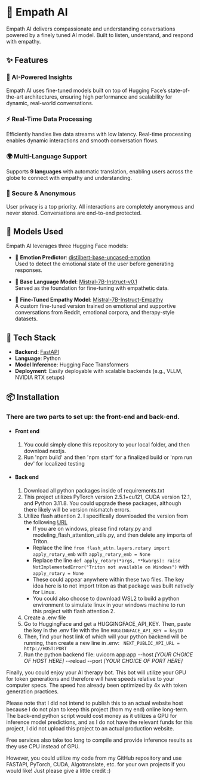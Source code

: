 # 🤖 Empath AI

Empath AI delivers compassionate and understanding conversations powered by a finely tuned AI model. Built to listen, understand, and respond with empathy.

## ✨ Features

### 🧠 AI-Powered Insights
Empath AI uses fine-tuned models built on top of Hugging Face’s state-of-the-art architectures, ensuring high performance and scalability for dynamic, real-world conversations.

### ⚡ Real-Time Data Processing
Efficiently handles live data streams with low latency. Real-time processing enables dynamic interactions and smooth conversation flows.

### 🌍 Multi-Language Support
Supports **9 languages** with automatic translation, enabling users across the globe to connect with empathy and understanding.

### 🔐 Secure & Anonymous
User privacy is a top priority. All interactions are completely anonymous and never stored. Conversations are end-to-end protected.

## 🧩 Models Used

Empath AI leverages three Hugging Face models:

- 🧪 **Emotion Predictor**: [distilbert-base-uncased-emotion](https://huggingface.co/bhadresh-savani/distilbert-base-uncased-emotion)  
  Used to detect the emotional state of the user before generating responses.

- 🔧 **Base Language Model**: [Mistral-7B-Instruct-v0.1](https://huggingface.co/mistralai/Mistral-7B-Instruct-v0.1)  
  Served as the foundation for fine-tuning with empathetic data.

- 💖 **Fine-Tuned Empathy Model**: [Mistral-7B-Instruct-Empathy](https://huggingface.co/briantruefalse/Mistral-7B-Instruct-Empathy)  
  A custom fine-tuned version trained on emotional and supportive conversations from Reddit, emotional corpora, and therapy-style datasets.

## 🚀 Tech Stack

- **Backend**: [FastAPI](https://fastapi.tiangolo.com/)  
- **Language**: Python  
- **Model Inference**: Hugging Face Transformers  
- **Deployment**: Easily deployable with scalable backends (e.g., VLLM, NVIDIA RTX setups)

## 📦 Installation
### There are two parts to set up: the front-end and back-end.
- #### Front end
  1. You could simply clone this repository to your local folder, and then download nextjs.
  2. Run 'npm build' and then 'npm start' for a finalized build or 'npm run dev' for localized testing
- #### Back end
  1. Download all python packages inside of requirements.txt
  2. This project utilizes PyTorch version 2.5.1+cu121, CUDA version 12.1, and Python 3.11.8. You could upgrade these packages, although there likely will be version mismatch errors.
  3. Utilize flash attention 2. I specifically downloaded the version from the following [URL](https://huggingface.co/lldacing/flash-attention-windows-wheel/resolve/main/flash_attn-2.7.0.post2%2Bcu124torch2.5.1cxx11abiFALSE-cp311-cp311-win_amd64.whl)
      - If you are on windows, please find rotary.py and modeling_flash_attention_utils.py, and then delete any imports of Triton.
      - Replace the line ```from flash_attn.layers.rotary import apply_rotary_emb``` with ```apply_rotary_emb = None```
      - Replace the line ```def apply_rotary(*args, **kwargs): raise NotImplementedError("Triton not available on Windows")``` with ```apply_rotary = None```
      - These could appear anywhere within these two files. The key idea here is to not import triton as that package was built natively for Linux.
      - You could also choose to download WSL2 to build a python environment to simulate linux in your windows machine to run this project with flash attention 2.
  4. Create a .env file
  5. Go to HuggingFace and get a HUGGINGFACE_API_KEY. Then, paste the key in the .env file with the line ```HUGGINGFACE_API_KEY = keyID```
  6. Then, find your host link of which will your python backend will be running, then create a new line in .env: ``` NEXT_PUBLIC_API_URL = http://HOST:PORT```
  7. Run the python backend file: uvicorn app:app --host *[YOUR CHOICE OF HOST HERE]* --reload --port *[YOUR CHOICE OF PORT HERE]*

Finally, you could enjoy your AI therapy bot. This bot will utilize your GPU for token generations and therefore will have speeds relative to your computer specs. The speed has already been optimized by 4x with token generation practices.

Please note that I did not intend to publish this to an actual website host because I do not plan to keep this project (from my end) online long-term. The back-end python script would cost money as it utilizes a GPU for inference model predictions, and as I do not have the relevant funds for this project, I did not upload this project to an actual production website.

Free services also take too long to compile and provide inference results as they use CPU instead of GPU.

However, you could utilize my code from my GitHub repository and use FASTAPI, PyTorch, CUDA, Algotranslate, etc. for your own projects if you would like! Just please give a little credit :)
